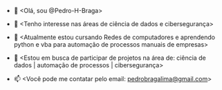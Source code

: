 - 👋 <Olá, sou @Pedro-H-Braga>

- 👀 <Tenho interesse nas áreas de ciência de dados e cibersegurança>

- 🌱 <Atualmente estou cursando Redes de computadores e aprendendo python e vba para automação de processos manuais de empresas>

- 👾 <Estou em busca de participar de projetos na área de: 
ciência de dados | automação de processos | cibersegurança>

- 📫 <Você pode me contatar pelo email: pedrobragalima@gmail.com>

<!---
Pedro-H-Braga/Pedro-H-Braga is a ✨ special ✨ repository because its `README.md` (this file) appears on your GitHub profile.
You can click the Preview link to take a look at your changes.
--->
